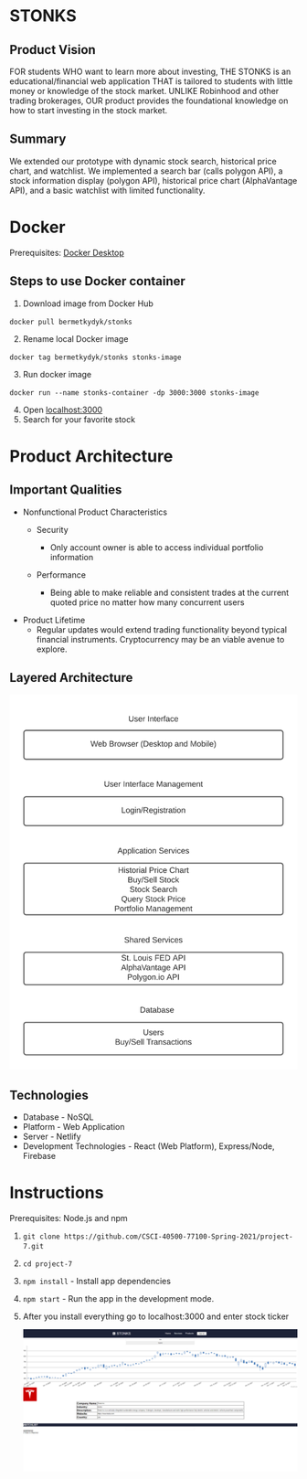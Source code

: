 # STONKS

## Product Vision

FOR students WHO want to learn more about investing, THE STONKS is an educational/financial web
application THAT is tailored to students with little money or knowledge of the stock market. UNLIKE Robinhood and other trading brokerages, OUR product provides the foundational knowledge on how to start investing in the stock market.

## Summary

We extended our prototype with dynamic stock search, historical price chart, and watchlist. We implemented a search bar (calls polygon API), a stock information display (polygon API), historical price chart (AlphaVantage API), and a basic watchlist with limited functionality.

# Docker

Prerequisites: [Docker Desktop](https://www.docker.com/products/docker-desktop)

## Steps to use Docker container

1. Download image from Docker Hub

`docker pull bermetkydyk/stonks`

2. Rename local Docker image

`docker tag bermetkydyk/stonks stonks-image`

3. Run docker image

`docker run --name stonks-container -dp 3000:3000 stonks-image`

4. Open [localhost:3000](http://localhost:3000)
5. Search for your favorite stock

# Product Architecture

## Important Qualities

- Nonfunctional Product Characteristics

  - Security

    - Only account owner is able to access individual portfolio information

  - Performance
    - Being able to make reliable and consistent trades at the current quoted price no matter how many concurrent users

* Product Lifetime
  - Regular updates would extend trading functionality beyond typical financial instruments. Cryptocurrency may be an viable avenue to explore.

## Layered Architecture

![architecture-diagram](./images/Architecture-Diagram.png)

## Technologies

- Database - NoSQL
- Platform - Web Application
- Server - Netlify
- Development Technologies - React (Web Platform), Express/Node, Firebase

# Instructions

Prerequisites: Node.js and npm

1. `git clone https://github.com/CSCI-40500-77100-Spring-2021/project-7.git`
2. `cd project-7`
3. `npm install` - Install app dependencies
4. `npm start` - Run the app in the development mode.
5. After you install everything go to localhost:3000 and enter stock ticker

   ![stonkschart](./images/prototype-extension.png)
